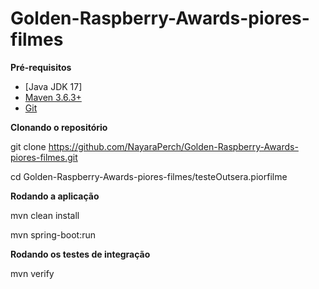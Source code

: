 # Golden-Raspberry-Awards-piores-filmes

**Pré-requisitos**

- [Java JDK 17]
- [Maven 3.6.3+](https://maven.apache.org/download.cgi)
- [Git](https://git-scm.com/)

**Clonando o repositório**

git clone https://github.com/NayaraPerch/Golden-Raspberry-Awards-piores-filmes.git

cd Golden-Raspberry-Awards-piores-filmes/testeOutsera.piorfilme

**Rodando a aplicação**

mvn clean install

mvn spring-boot:run

**Rodando os testes de integração**

mvn verify
